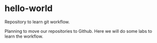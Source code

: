 # hello-world
Repository to learn git workflow.

Planning to move our repositories to Github. Here we will do some labs to learn the workflow.
